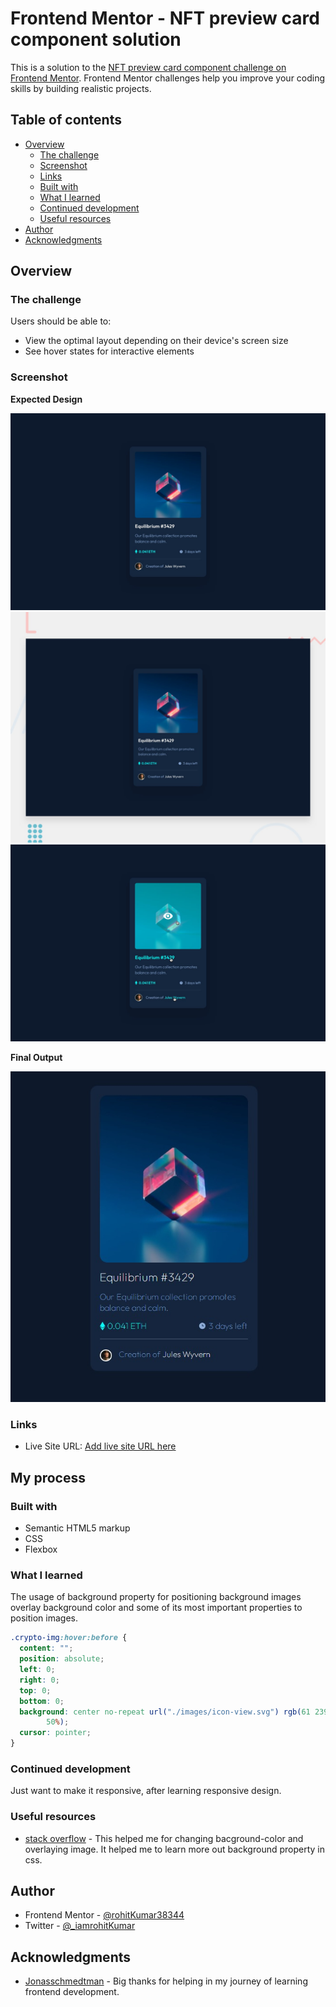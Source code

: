 # Frontend Mentor - NFT preview card component solution

This is a solution to the [NFT preview card component challenge on Frontend Mentor](https://www.frontendmentor.io/challenges/nft-preview-card-component-SbdUL_w0U). Frontend Mentor challenges help you improve your coding skills by building realistic projects.

## Table of contents

- [Overview](#overview)
  - [The challenge](#the-challenge)
  - [Screenshot](#screenshot)
  - [Links](#links)
  - [Built with](#built-with)
  - [What I learned](#what-i-learned)
  - [Continued development](#continued-development)
  - [Useful resources](#useful-resources)
- [Author](#author)
- [Acknowledgments](#acknowledgments)

## Overview

### The challenge

Users should be able to:

- View the optimal layout depending on their device's screen size
- See hover states for interactive elements

### Screenshot

**Expected Design**

![Expected](./design/desktop-design.jpg?raw=true "desktop-design")
![Expected](./design/desktop-preview.jpg?raw=true "desktop-preview")
![Expected](./design/active-states.jpg?raw=true "active-states")

**Final Output**

![Final result](./images/layout-screenshot.jpeg?raw=true "Final Output")

### Links

- Live Site URL: [Add live site URL here](https://rohitkumar38344.github.io/)

## My process

### Built with

- Semantic HTML5 markup
- CSS
- Flexbox

### What I learned

The usage of background property for positioning background images overlay background color and some of its most
important properties to position images.

```css
.crypto-img:hover:before {
  content: "";
  position: absolute;
  left: 0;
  right: 0;
  top: 0;
  bottom: 0;
  background: center no-repeat url("./images/icon-view.svg") rgb(61 239 232 /
        50%);
  cursor: pointer;
}
```

### Continued development

Just want to make it responsive, after learning responsive design.

### Useful resources

- [stack overflow](https://stackoverflow.com/questions/36679649/how-to-add-a-color-overlay-to-a-background-image) - This helped me for changing bacground-color and overlaying image. It helped me to learn more out background property in css.

## Author

- Frontend Mentor - [@rohitKumar38344](https://www.frontendmentor.io/profile/rohitKumar38344)
- Twitter - [@\_iamrohitKumar](https://twitter.com/_iamrohitKumar)

## Acknowledgments

- [Jonasschmedtman](https://twitter.com/jonasschmedtman) - Big thanks for helping in my journey of learning frontend development.
